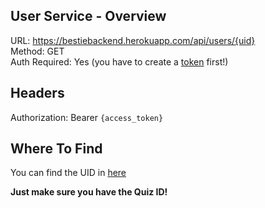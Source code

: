 ## User Service - Overview

URL: https://bestiebackend.herokuapp.com/api/users/{uid} \
Method: GET \
Auth Required: Yes (you have to create a [token](https://github.com/TwigXx1/bestiefy-api/blob/main/auth/create.md) first!) 

## Headers

Authorization: Bearer ```{access_token}```

## Where To Find

You can find the UID in [here](https://github.com/TwigXx1/bestiefy-api/blob/main/quizzes/overview.md?plain=1#L136) 

**Just make sure you have the Quiz ID!**
